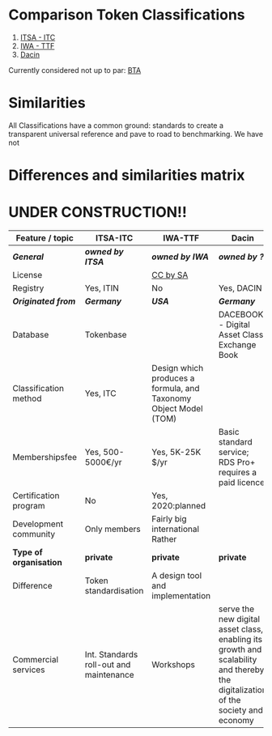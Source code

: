 
# Comparison Token Classifications

1. [ITSA - ITC](https://itsa.global/)
2. [IWA - TTF](https://github.com/InterWorkAlliance/TokenTaxonomyFramework)
3. [Dacin](http://www.dacin.org)

Currently considered not up to par:
[BTA](http://www.blockchaintokenassociation.org)

# Similarities

All Classifications have a common ground: standards to create a transparent universal reference and pave to road to benchmarking. We have not 

# Differences and similarities matrix

# UNDER CONSTRUCTION!!

| Feature / topic                  | ITSA-ITC                              | IWA-TTF                       | Dacin                           | XXXX                          | Implication   |
| ---------------------------------| ----------------------------------------| -------------------------------------| ----------------------------------------| ----------------------------------------| ----------------| 
| ***General***                        | ***owned by ITSA***   | ***owned by IWA***             |***owned by ?***|***owned by ?***   ||
| License  |                                          | [CC by SA](https://github.com/InterWorkAlliance/TokenTaxonomyFramework/blob/master/LICENSE)            |                         |    ||
| Registry            |Yes, ITIN               |  No     |Yes, DACIN|| 
| ***Originated from***                        | ***Germany***   | ***USA***             |***Germany*** |||
| Database               |Tokenbase                                     |                                   |DACEBOOK - Digital Asset Class Exchange Book||
| Classification method               | Yes, ITC                                      | Design which produces a formula, and Taxonomy Object Model (TOM)||
|Membershipsfee| Yes, 500-5000€/yr                                  | Yes, 5K-25K $/yr                                   |Basic standard service; RDS Pro+ requires a paid licence|||
| Certification program                 | No                                 | Yes, 2020:planned                              ||||
| Development community                  | Only members | Fairly big international Rather | | || 
| **Type of organisation**               | **private**        | **private**   |**private** ||    |
| Difference                       | Token standardisation           | A design tool and implementation      |||
| Commercial services              | Int. Standards roll-out and maintenance    | Workshops      |serve the new digital asset class, enabling its growth and scalability and thereby the digitalization of the society and economy||